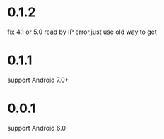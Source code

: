 # 0.1.2

fix 4.1 or 5.0 read by IP error,just use old way to get

# 0.1.1

support Android 7.0+

# 0.0.1

support Android 6.0